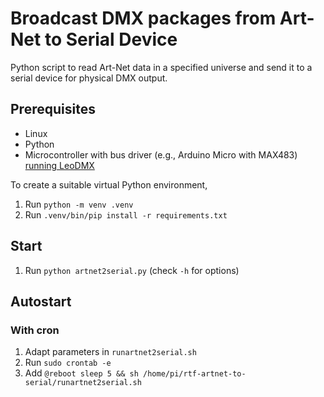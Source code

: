 # Broadcast DMX packages from Art-Net to Serial Device

Python script to read Art-Net data in a specified universe and send it to a serial device for physical DMX output.

## Prerequisites
- Linux
- Python
- Microcontroller with bus driver (e.g., Arduino Micro with MAX483) [running LeoDMX](https://github.com/bitfasching/leodmx)

To create a suitable virtual Python environment,
1. Run `python -m venv .venv`
1. Run `.venv/bin/pip install -r requirements.txt`

## Start
1. Run `python artnet2serial.py` (check `-h` for options)

## Autostart
### With cron
1. Adapt parameters in `runartnet2serial.sh`
1. Run `sudo crontab -e`
1. Add `@reboot sleep 5 && sh /home/pi/rtf-artnet-to-serial/runartnet2serial.sh`